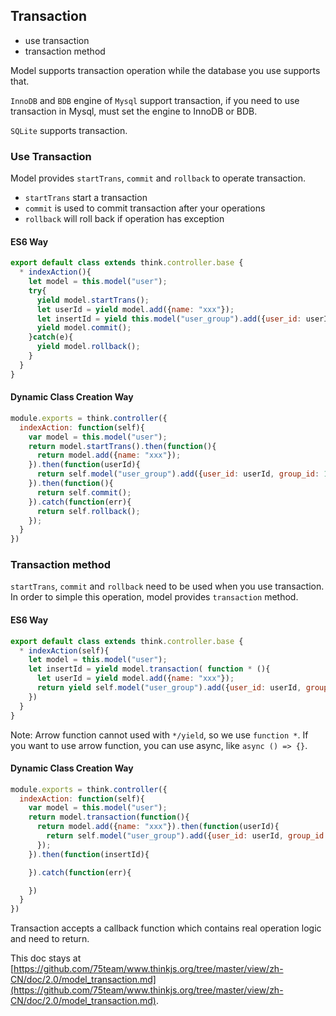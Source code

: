 ## Transaction

- use transaction
- transaction method

Model supports transaction operation while the database you use supports that. 

`InnoDB` and `BDB` engine of `Mysql` support transaction, if you need to use transaction in Mysql, must set the engine to InnoDB or BDB.

`SQLite` supports transaction.

### Use Transaction

Model provides `startTrans`, `commit` and `rollback` to operate transaction.

- `startTrans` start a transaction
- `commit` is used to commit transaction after your operations
- `rollback` will roll back if operation has exception

#### ES6 Way

```js
export default class extends think.controller.base {
  * indexAction(){
    let model = this.model("user");
    try{
      yield model.startTrans();
      let userId = yield model.add({name: "xxx"});
      let insertId = yield this.model("user_group").add({user_id: userId, group_id: 1000});
      yield model.commit();
    }catch(e){
      yield model.rollback();
    }
  }
}
```

#### Dynamic Class Creation Way

```js
module.exports = think.controller({
  indexAction: function(self){
    var model = this.model("user");
    return model.startTrans().then(function(){
      return model.add({name: "xxx"});
    }).then(function(userId){
      return self.model("user_group").add({user_id: userId, group_id: 1000})
    }).then(function(){
      return self.commit();
    }).catch(function(err){
      return self.rollback();
    });
  }
})
```

### Transaction method

`startTrans`, `commit` and `rollback` need to be used when you use transaction. In order to simple this operation, model provides `transaction` method.

#### ES6 Way

```js
export default class extends think.controller.base {
  * indexAction(self){
    let model = this.model("user");
    let insertId = yield model.transaction( function * (){
      let userId = yield model.add({name: "xxx"});
      return yield self.model("user_group").add({user_id: userId, group_id: 1000});
    })
  }
}
```

Note: Arrow function cannot used with `*/yield`, so we use `function *`. If you want to use arrow function, you can use async, like `async () => {}`.

#### Dynamic Class Creation Way

```js
module.exports = think.controller({
  indexAction: function(self){
    var model = this.model("user");
    return model.transaction(function(){
      return model.add({name: "xxx"}).then(function(userId){
        return self.model("user_group").add({user_id: userId, group_id: 1000});
      });
    }).then(function(insertId){

    }).catch(function(err){

    })
  }
})
```

Transaction accepts a callback function which contains real operation logic and need to return.

This doc stays at [https://github.com/75team/www.thinkjs.org/tree/master/view/zh-CN/doc/2.0/model_transaction.md](https://github.com/75team/www.thinkjs.org/tree/master/view/zh-CN/doc/2.0/model_transaction.md).